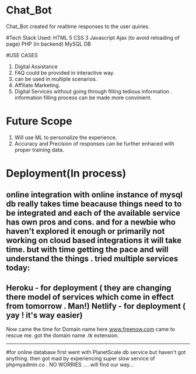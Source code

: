 # Chat_Bot
Chat_Bot created for realtime responses to the user quiries.


#Tech Stack Used:
HTML 5
CSS 3
Javascript
Ajax (to avoid reloading of page)
PHP (in backend)
MySQL DB



#USE CASES
1. Digital Assistance
2. FAQ could be provided in interactive way.
3. can be used in multiple scenarios.
4.  Affiliate Marketing.
5. Digital Services without going through filling tedious information . information filling process can be made more convinient.



# Future Scope
1. Will use ML to personalize the experience.
2. Accuracy and Precision of responses can be further enhaced with proper training data.

# Deployment(In process)
online integration with online instance of mysql db really takes time beacause things need to to be integrated and each of the available service has own pros and cons. and for a newbie who haven't explored it enough or primarily not working on cloud based integrations it will take time.
but with time getting the pace and will understand the things . 
tried multiple services today:
-----------------------
Heroku - for deployment ( they are changing there model of services which come in effect from tomorrow . Man!)
Netlify - for  deployment ( yay ! it's way easier)
-----------------------
Now came the time for  Domain name here www.freenow.com  came to rescue me.
got the  domain name .tk extension.


-----------------------------
#for online database
first went with PlanetScale db service but haven't  got anything.
then got mad by experiencing super slow service of phpmyadmin.co .
NO WORRIES .... will find our way...
